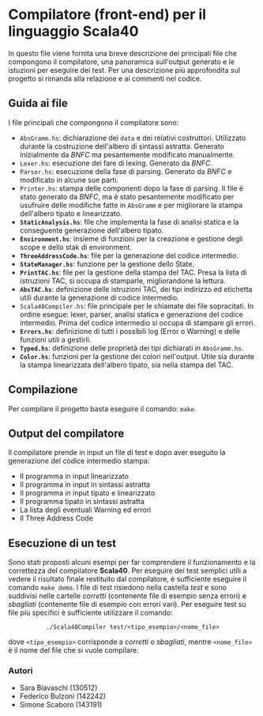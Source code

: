 # Compilatore (front-end) per il linguaggio Scala40
In questo file viene fornita una breve descrizione dei principali file che compongono il compilatore, una panoramica sull'output generato e le istuzioni per eseguire dei test. 
Per una descrizione più approfondita sul progetto si rimanda alla relazione e ai commenti nel codice.

## Guida ai file
I file principali che compongono il compilatore sono:
* ```AbsGramm.hs```: dichiarazione dei ```data``` e dei relativi costruttori. Utilizzato durante la costruzione dell'albero di sintassi astratta. Generato inizialmente da *BNFC* ma pesantemente modificato manualmente.
* ```Lexer.hs```: esecuzione dei fare di lexing. Generato da *BNFC*.
* ```Parser.hs```: esecuzione della fase di parsing. Generato da *BNFC* e modificato in alcune sue parti.
* ```Printer.hs```: stampa delle componenti dopo la fase di parsing. Il file è stato generato da *BNFC*, ma è stato pesantemente modificato per usufruire delle modifiche fatte in ```AbsGramm``` e per migliorare la stampa dell'albero tipato e linearizzato.
* **```StaticAnalysis.hs```**: file che implementa la fase di analisi statica e la conseguente generazione dell'albero tipato.
* **```Environment.hs```**: insieme di funzioni per la creazione e gestione degli scope e dello stak di environment.
* **```ThreeAddressCode.hs```**: file per la generazione del codice intermedio.
* **```StateManager.hs```**: funzione per la gestione dello State.
* **```PrintTAC.hs```**: file per la gestione della stampa del TAC. Presa la lista di istruzioni TAC, si occupa di stamparle, migliorandone la lettura.
* **```AbsTAC.hs```**: definizione delle istruzioni TAC, dei tipi indirizzo ed etichetta utili durante la generazione di codice intermedio.
* ```Scala40Compiler.hs```: file principale per le chiamate dei file sopracitati. In ordine esegue: lexer, parser, analisi statica e generazione del codice intermedio. Prima del codice intermedio si occupa di stampare gli errori.
* **```Errors.hs```**: definizione di tutti i possibili log (Error o Warning) e delle funzioni utili a gestirli.
* **```Typed.hs```**: definizione delle proprietà dei tipi dichiarati in ```AbsGramm.hs```.
* **```Color.hs```**: funzioni per la gestione dei colori nell'output. Utile sia durante la stampa linearizzata dell'albero tipato, sia nella stampa del TAC.
## Compilazione
Per compilare il progetto basta eseguire il comando: ```make```.

## Output del compilatore
Il compilatore prende in input un file di test e dopo aver eseguito la generazione del codice intermedio stampa:
* Il programma in input linearizzato
* Il programma in input in sintassi astratta
* Il programma in input tipato e linearizzato
* Il programma tipato in sintassi astratta
* La lista degli eventuali Warning ed errori
* Il Three Address Code

## Esecuzione di un test
Sono stati proposti alcuni esempi per far comprendere il funzionamento e la correttezza del compilatore **Scala40**.
Per eseguire dei test semplici utili a vedere il risultato finale restituito dal compilatore, è sufficiente eseguire il comando ```make demo```.
I file di test risiedono nella castella *test* e sono suddivisi nelle cartelle *corretti* (contenente file di esempio senza errori) e *sbagliati* (contenente file di esempio con errori vari).
Per eseguire test su file più specifici è sufficiente utilizzare il comando: 
<center>

```./Scala40Compiler test/<tipo_esempio>/<nome_file>```
</center>

dove ```<tipo_esempio>``` corrisponde a *corretti* o *sbagliati*, mentre ```<nome_file>``` è il nome del file che si vuole compilare.

### Autori
* Sara Biavaschi (130512)
* Federico Bulzoni (142242)
* Simone Scaboro (143191)
